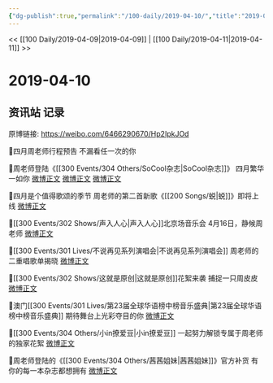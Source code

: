 ```yaml
---
{"dg-publish":true,"permalink":"/100-daily/2019-04-10/","title":"2019-04-10"}
---
```



<< [[100 Daily/2019-04-09\|2019-04-09]] | [[100 Daily/2019-04-11\|2019-04-11]] >>

# 2019-04-10

## 资讯站 记录

原博链接: https://weibo.com/6466290670/Hp2IpkJOd

🌿四月周老师行程预告
不漏看任一次的你
[](https://m.weibo.cn/6466290670/4359528004570889)

🌿周老师登陆《[[300 Events/304 Others/SoCool杂志\|SoCool杂志]]》
四月繁华一如你
[微博正文](https://m.weibo.cn/6466290670/4359487966326187)
[微博正文](https://m.weibo.cn/6466290670/4359520576305681)
[微博正文](https://m.weibo.cn/6466290670/4359566407505113)

🌿四月是个值得歌颂的季节
周老师的第二首新歌《[[200 Songs/蜕\|蜕]]》即将上线
[微博正文](https://m.weibo.cn/6466290670/4359498879717276)

🌿[[300 Events/302 Shows/声入人心\|声入人心]]北京场音乐会
4月16日，静候周老师
[微博正文](https://m.weibo.cn/6466290670/4359618887124774)

🌿[[300 Events/301 Lives/不说再见系列演唱会\|不说再见系列演唱会]]
周老师的二重唱歌单揭晓
[微博正文](https://m.weibo.cn/6466290670/4359506420852497)

🌿[[300 Events/302 Shows/这就是原创\|这就是原创]]花絮来袭
捕捉一只周皮皮
[微博正文](https://m.weibo.cn/6466290670/4359538772162881)

🌿澳门[[300 Events/301 Lives/第23届全球华语榜中榜音乐盛典\|第23届全球华语榜中榜音乐盛典]]
期待舞台上光彩夺目的你
[微博正文](https://m.weibo.cn/6466290670/4359558199753873)

🌿[[300 Events/304 Others/小in撩爱豆\|小in撩爱豆]]
一起努力解锁专属于周老师的独家花絮
[微博正文](https://m.weibo.cn/6466290670/4359571835160690)

🌿周老师登陆的《[[300 Events/304 Others/茜茜姐妹\|茜茜姐妹]]》官方补货
有你的每一本杂志都想拥有
[微博正文](https://m.weibo.cn/6466290670/4359559591748004)

